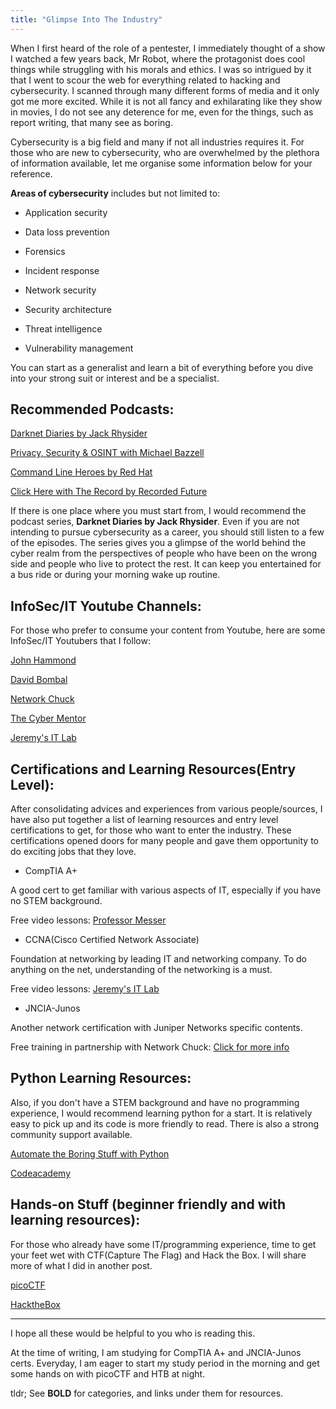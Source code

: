 ```yaml
---
title: "Glimpse Into The Industry"
---
```


When I first heard of the role of a pentester, I immediately thought of a show I watched a few years back, Mr Robot, where the protagonist does cool things while struggling with his morals and ethics. I was so intrigued by it that I went to scour the web for everything related to hacking and cybersecurity. I scanned through many different forms of media and it only got me more excited. While it is not all fancy and exhilarating like they show in movies, I do not see any deterence for me, even for the things, such as report writing, that many see as boring. 

Cybersecurity is a big field and many if not all industries requires it. For those who are new to cybersecurity, who are overwhelmed by the plethora of information available, let me organise some information below for your reference.

**Areas of cybersecurity** includes but not limited to:

  - Application security
  
  - Data loss prevention
  
  - Forensics
  
  - Incident response
  
  - Network security
  
  - Security architecture
  
  - Threat intelligence
  
  - Vulnerability management

You can start as a generalist and learn a bit of everything before you dive into your strong suit or interest and be a specialist.



## **Recommended Podcasts**:
  
  [Darknet Diaries by Jack Rhysider](https://darknetdiaries.com/)
  
  [Privacy, Security & OSINT with Michael Bazzell](https://inteltechniques.com/podcast.html)
  
  [Command Line Heroes by Red Hat](https://www.redhat.com/en/command-line-heroes)
  
  [Click Here with The Record by Recorded Future](https://therecord.media/podcast/)
  
If there is one place where you must start from, I would recommend the podcast series, **Darknet Diaries by Jack Rhysider**. Even if you are not intending to pursue cybersecurity as a career, you should still listen to a few of the episodes. The series gives you a glimpse of the world behind the cyber realm from the perspectives of people who have been on the wrong side and people who live to protect the rest. It can keep you entertained for a bus ride or during your morning wake up routine.
  
## **InfoSec/IT Youtube Channels**:

For those who prefer to consume your content from Youtube, here are some InfoSec/IT Youtubers that I follow:

  [John Hammond](https://www.youtube.com/c/JohnHammond010)
  
  [David Bombal](https://www.youtube.com/c/DavidBombal)
  
  [Network Chuck](https://www.youtube.com/c/NetworkChuck/featured)
  
  [The Cyber Mentor](https://www.youtube.com/c/TheCyberMentor)
  
  [Jeremy's IT Lab](https://www.youtube.com/c/JeremysITLab)
  
## **Certifications and Learning Resources**(Entry Level):
  
After consolidating advices and experiences from various people/sources, I have also put together a list of learning resources and entry level certifications to get, for those who want to enter the industry. These certifications opened doors for many people and gave them opportunity to do exciting jobs that they love.


  - CompTIA A+
  
  A good cert to get familiar with various aspects of IT, especially if you have no STEM background.
  
  Free video lessons: [Professor Messer](https://www.professormesser.com/free-a-plus-training/220-1101/220-1101-video/220-1101-training-course/)
    
  - CCNA(Cisco Certified Network Associate)
  
  Foundation at networking by leading IT and networking company. To do anything on the net, understanding of the networking is a must.
  
  Free video lessons: [Jeremy's IT Lab](https://www.jeremysitlab.com/)
    
  - JNCIA-Junos
  
  Another network certification with Juniper Networks specific contents.
  
  Free training in partnership with Network Chuck: [Click for more info](https://www.youtube.com/watch?v=NeIrWXIj1m4)
  
## **Python Learning Resources**:
    
Also, if you don't have a STEM background and have no programming experience, I would recommend learning python for a start. It is relatively easy to pick up and its code is more friendly to read. There is also a strong community support available.
  
  [Automate the Boring Stuff with Python](https://automatetheboringstuff.com/)
  
  [Codeacademy](https://www.codecademy.com/catalog/language/python)
  
## **Hands-on Stuff** (beginner friendly and with learning resources):

For those who already have some IT/programming experience, time to get your feet wet with CTF(Capture The Flag) and Hack the Box. I will share more of what I did in another post.
  
  [picoCTF](https://picoctf.org/)
  
  [HacktheBox](https://www.hackthebox.com/)

----------------------------------------------------------------------------------------------------


I hope all these would be helpful to you who is reading this.

At the time of writing, I am studying for CompTIA A+ and JNCIA-Junos certs. Everyday, I am eager to start my study period in the morning and get some hands on with picoCTF and HTB at night.

tldr; See **BOLD** for categories, and links under them for resources.
